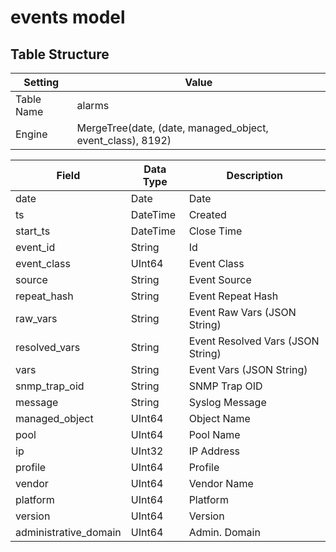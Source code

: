 # events model

## Table Structure

| Setting    | Value                                       |
| ---------- | ------------------------------------------- |
| Table Name | alarms                                      |
| Engine     | MergeTree(date, (date, managed_object, event_class), 8192) |

| Field                 | Data Type | Description          |
| --------------------- | --------- | -------------------- |
| date                  | Date      | Date                 |
| ts                    | DateTime  | Created              |
| start_ts              | DateTime  | Close Time           |
| event_id              | String    | Id                   |
| event_class           | UInt64    | Event Class          |
| source                | String    | Event Source         |
| repeat_hash           | String    | Event Repeat Hash    |
| raw_vars              | String    | Event Raw Vars (JSON String) |
| resolved_vars         | String    | Event Resolved Vars (JSON String) |
| vars                  | String    | Event Vars (JSON String)          |
| snmp_trap_oid         | String    | SNMP Trap OID        |
| message               | String    | Syslog Message       |
| managed_object        | UInt64    | Object Name          |
| pool                  | UInt64    | Pool Name            |
| ip                    | UInt32    | IP Address           |
| profile               | UInt64    | Profile              |
| vendor                | UInt64    | Vendor Name          |
| platform              | UInt64    | Platform             |
| version               | UInt64    | Version              |
| administrative_domain | UInt64    | Admin. Domain        |
